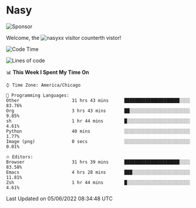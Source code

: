 # Nasy

<!--
<p align="center">
<img height="200" src="https://github-readme-stats.vercel.app/api?username=nasyxx&count_private=true&show_icons=true&theme=dracula&include_all_commits=true"/>
<img height="200" src="https://github-readme-stats.vercel.app/api/top-langs/?username=nasyxx&theme=dracula&hide=html,jupyter+notebook&count_private=true&show_icons=true"/>
</p>

  
----------------
-->

![Sponsor](https://img.shields.io/static/v1.svg?label=Sponsor&message=%E2%9D%A4&logo=GitHub&style=flat&color=pink)
 
Welcome, the ![nasyxx visitor counter](https://count.getloli.com/get/@nasyxx?theme=rule34)th vistor!
 
<!--START_SECTION:waka-->
![Code Time](http://img.shields.io/badge/Code%20Time-2%2C463%20hrs%2054%20mins-blue)

![Lines of code](https://img.shields.io/badge/From%20Hello%20World%20I%27ve%20Written-5%20Million%20lines%20of%20code-blue)

📊 **This Week I Spent My Time On** 

```text
⌚︎ Time Zone: America/Chicago

💬 Programming Languages: 
Other                    31 hrs 43 mins      █████████████████████░░░░   83.76% 
Org                      3 hrs 43 mins       ██░░░░░░░░░░░░░░░░░░░░░░░   9.85% 
sh                       1 hr 44 mins        █░░░░░░░░░░░░░░░░░░░░░░░░   4.61% 
Python                   40 mins             ░░░░░░░░░░░░░░░░░░░░░░░░░   1.77% 
Image (png)              0 secs              ░░░░░░░░░░░░░░░░░░░░░░░░░   0.01%

🔥 Editors: 
Browser                  31 hrs 39 mins      █████████████████████░░░░   83.58% 
Emacs                    4 hrs 28 mins       ███░░░░░░░░░░░░░░░░░░░░░░   11.81% 
Zsh                      1 hr 44 mins        █░░░░░░░░░░░░░░░░░░░░░░░░   4.61%

```


 Last Updated on 05/06/2022 08:34:48 UTC
<!--END_SECTION:waka-->

<!-- ![visitors](https://visitor-badge.laobi.icu/badge?page_id=nasyxx.nasyxx) -->
